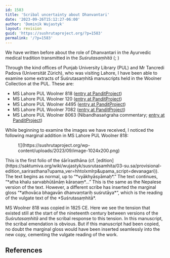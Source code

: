 ```yaml
---
id: 1583
title: 'Scribal uncertainty about Dhanvantari'
date: '2023-09-26T15:12:27-06:00'
author: 'Dominik Wujastyk'
layout: revision
guid: 'https://sushrutaproject.org/?p=1583'
permalink: '/?p=1583'
---
```


We have written before about the role of Dhanvantari in the Ayurvedic medical tradition transmitted in the *Suśrutasaṃhitā* (<span class="zp-InText-zp-ID--2579494-8Q6NW7V5--wp1583 zp-InText-Citation loading" rel="{ 'pages': 'np', 'items': '{2579494:8Q6NW7V5}', 'format': '(%a%, %d%, %p%)', 'brackets': 'no', 'etal': 'yes', 'separator': '', 'and': '' }"></span>; <span class="zp-InText-zp-ID--2579494-N9ANTLPZ--wp1583 zp-InText-Citation loading" rel="{ 'pages': 'IA358-361', 'items': '{2579494:N9ANTLPZ}', 'format': '(%a%, %d%, %p%)', 'brackets': 'no', 'etal': '', 'separator': '', 'and': '' }"></span>)

Through the kind offices of Punjab University Library (PUL) and Mr Tancredi Padova (Universität Zürich), who was visiting Lahore, I have been able to examine some extracts of Suśrutasaṃhitā manuscripts held in the Woolner Collection at the PUL. These are:

- MS Lahore PUL Woolner 818 ([entry at PanditProject](https://www.panditproject.org/entity/113868/manuscript))
- MS Lahore PUL Woolner 120 ([entry at PanditProject](https://www.panditproject.org/entity/109383/manuscript))
- MS Lahore PUL Woolner 4495 ([entry at PanditProject](https://www.panditproject.org/entity/113869/manuscript))
- MS Lahore PUL Woolner 7082 ([entry at PanditProject](https://www.panditproject.org/entity/113870/manuscript))
- MS Lahore PUL Woolner 8063 (Nibandhasaṅgraha commentary; [entry at PanditProject](https://www.panditproject.org/entity/113871/manuscript))

While beginning to examine the images we have received, I noticed the following marginal addition in MS Lahore PUL Woolner 818:

<figure class="wp-block-image size-large">![](https://sushrutaproject.org/wp-content/uploads/2023/09/image-1024x200.png)</figure>This is the first folio of the śārīrasthāna (cf. [edition](https://saktumiva.org/wiki/wujastyk/susrutasamhita/03-su.sa/provisional-edition_sarirasthana?upama_ver=hhtolxmlrp&upama_script=devanagari)). The text begins as normal, up to “*vyākhyāsyāmaḥ*.” The text continues, “*atha khalu sarvabhūtānāṃ kāraṇaṃ*…” This is the same as the Nepalese version of the text. However, a different scribe has inserted the marginal gloss “*athovāca bhagavān dhanvaṃtariḥ suśrutāya*“, which is the reading of the vulgate text of the *Suśrutasaṃhitā*.

MS Woolner 818 was copied in 1825 CE. Here we see the tension that existed still at the start of the nineteenth century between versions of the *Suśrutasaṃhitā* and the scribal response to this tension. In this manuscript, the scribal emendation is obvious. But if this manuscript had been copied, no doubt the marginal gloss would have been inserted seamlessly into the new copy, cementing the vulgate reading of the work.

## References

<div class="zp-Zotpress zp-Zotpress-InTextBib wp-block-group zp-Post-1583" id="zp-InTextBib-zotpress-96ac2fd33542d74610957a48cb9cd2e1"> <span class="ZP_ITEM_KEY" style="display: none;">{2579494:8Q6NW7V5};{2579494:N9ANTLPZ}</span> <span class="ZP_STYLE" style="display: none;">chicago-author-date</span> <span class="ZP_SORTBY" style="display: none;">default</span> <span class="ZP_ORDER" style="display: none;">asc</span> <span class="ZP_TITLE" style="display: none;"></span> <span class="ZP_SHOWIMAGE" style="display: none;"></span> <span class="ZP_SHOWTAGS" style="display: none;"></span> <span class="ZP_DOWNLOADABLE" style="display: none;"></span> <span class="ZP_NOTES" style="display: none;"></span> <span class="ZP_ABSTRACT" style="display: none;"></span> <span class="ZP_CITEABLE" style="display: none;"></span> <span class="ZP_TARGET" style="display: none;"></span> <span class="ZP_URLWRAP" style="display: none;"></span> <span class="ZP_FORCENUM" style="display: none;">0</span> <span class="ZP_HIGHLIGHT" style="display: none;"></span> <span class="ZP_POSTID" style="display: none;">1583</span><div class="zp-List loading"><div class="zp-SEO-Content"></div></div></div>